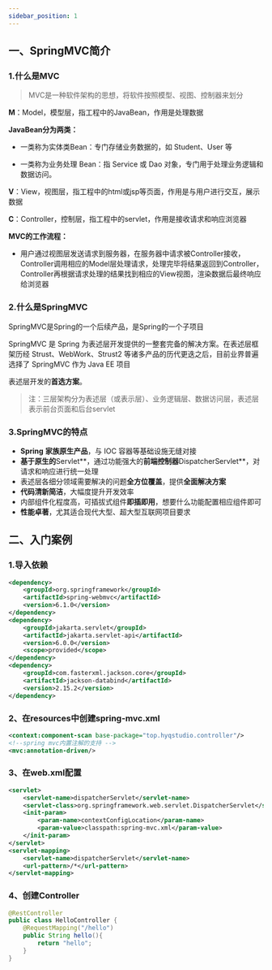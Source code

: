 ```yaml
---
sidebar_position: 1
---
```


## 一、SpringMVC简介

### 1.什么是MVC

> MVC是一种软件架构的思想，将软件按照模型、视图、控制器来划分

**M**：Model，模型层，指工程中的JavaBean，作用是处理数据

**JavaBean分为两类：**

- 一类称为实体类Bean：专门存储业务数据的，如 Student、User 等

- 一类称为业务处理 Bean：指 Service 或 Dao 对象，专门用于处理业务逻辑和数据访问。

**V**：View，视图层，指工程中的html或jsp等页面，作用是与用户进行交互，展示数据

**C**：Controller，控制层，指工程中的servlet，作用是接收请求和响应浏览器

**MVC的工作流程：** 

- 用户通过视图层发送请求到服务器，在服务器中请求被Controller接收，Controller调用相应的Model层处理请求，处理完毕将结果返回到Controller，Controller再根据请求处理的结果找到相应的View视图，渲染数据后最终响应给浏览器

### 2.什么是SpringMVC

SpringMVC是Spring的一个后续产品，是Spring的一个子项目

SpringMVC 是 Spring 为表述层开发提供的一整套完备的解决方案。在表述层框架历经 Strust、WebWork、Strust2 等诸多产品的历代更迭之后，目前业界普遍选择了 SpringMVC 作为 Java EE 项目

表述层开发的**首选方案**。

> 注：三层架构分为表述层（或表示层）、业务逻辑层、数据访问层，表述层表示前台页面和后台servlet

### 3.SpringMVC的特点

- **Spring** **家族原生产品**，与 IOC 容器等基础设施无缝对接
- **基于原生的**Servlet**，通过功能强大的**前端控制器**DispatcherServlet**，对请求和响应进行统一处理
- 表述层各细分领域需要解决的问题**全方位覆盖**，提供**全面解决方案**
- **代码清新简洁**，大幅度提升开发效率
- 内部组件化程度高，可插拔式组件**即插即用**，想要什么功能配置相应组件即可
- **性能卓著**，尤其适合现代大型、超大型互联网项目要求



## 二、入门案例

### 1.导入依赖

```xml
<dependency>
    <groupId>org.springframework</groupId>
    <artifactId>spring-webmvc</artifactId>
    <version>6.1.0</version>
</dependency>
<dependency>
    <groupId>jakarta.servlet</groupId>
    <artifactId>jakarta.servlet-api</artifactId>
    <version>6.0.0</version>
    <scope>provided</scope>
</dependency>
<dependency>
    <groupId>com.fasterxml.jackson.core</groupId>
    <artifactId>jackson-databind</artifactId>
    <version>2.15.2</version>
</dependency>
```

### 2、在resources中创建spring-mvc.xml

```xml
<context:component-scan base-package="top.hyqstudio.controller"/>
<!--spring mvc内置注解的支持 -->
<mvc:annotation-driven/>
```

### 3、在web.xml配置

```xml
<servlet>
    <servlet-name>dispatcherServlet</servlet-name>
    <servlet-class>org.springframework.web.servlet.DispatcherServlet</servlet-class>
    <init-param>
        <param-name>contextConfigLocation</param-name>
        <param-value>classpath:spring-mvc.xml</param-value>
    </init-param>
</servlet>
<servlet-mapping>
    <servlet-name>dispatcherServlet</servlet-name>
    <url-pattern>/*</url-pattern>
</servlet-mapping>
```

### 4、创建Controller

```java
@RestController
public class HelloController {
    @RequestMapping("/hello")
    public String hello(){        
        return "hello";
    }
}
```











